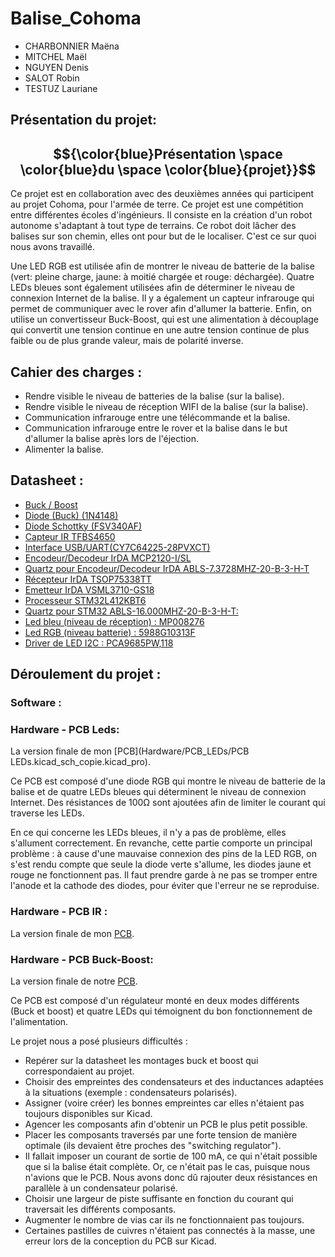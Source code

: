 # Balise_Cohoma 

* CHARBONNIER Maëna
* MITCHEL Maël
* NGUYEN Denis
* SALOT Robin
* TESTUZ Lauriane

## Présentation du projet:

## $${\color{blue}Présentation \space \color{blue}du \space \color{blue}{projet}}$$


   Ce projet est en collaboration avec des deuxièmes années qui participent au projet Cohoma, pour l'armée de terre. Ce projet
  est une compétition entre différentes écoles d'ingénieurs. Il consiste en la création d'un robot autonome s'adaptant à tout type de terrains. Ce robot doit lâcher des balises sur son chemin, elles ont pour but de le localiser. C'est ce sur quoi nous avons travaillé. 
   
   Une LED RGB est utilisée afin de montrer le niveau de batterie de la balise (vert: pleine charge, jaune: à moitié chargée et rouge: déchargée). Quatre LEDs bleues sont également utilisées afin de déterminer le niveau de connexion Internet de la balise. Il y a également un capteur infrarouge qui permet de communiquer avec le rover afin d'allumer la batterie. Enfin, on utilise un convertisseur Buck-Boost, qui est une alimentation à découplage qui convertit une tension continue en une autre tension continue de plus faible ou de plus grande valeur, mais de polarité inverse.
   
   
   
## Cahier des charges :

* Rendre visible le niveau de batteries de la balise (sur la balise).
* Rendre visible le niveau de réception WIFI de la balise (sur la balise).
* Communication infrarouge entre une télécommande et la balise.
* Communication infrarouge entre le rover et la balise dans le but d'allumer la balise après lors de l'éjection.
* Alimenter la balise.

## Datasheet :

* [Buck / Boost ](https://www.farnell.com/datasheets/1999134.pdf)
* [Diode (Buck) (1N4148)](https://4donline.ihs.com/images/VipMasterIC/IC/DIOD/DIOD-S-A0001754954/DIOD-S-A0001754954-1.pdf?hkey=6D3A4C79FDBF58556ACFDE234799DDF0)
* [Diode Schottky (FSV340AF)](https://www.mouser.fr/datasheet/2/308/FSV340AF_D-1810142.pdf)
* [Capteur IR TFBS4650](https://www.vishay.com/docs/84672/tfbs4650.pdf)
* [Interface USB/UART(CY7C64225-28PVXCT)](https://www.mouser.fr/datasheet/2/196/CYPR_S_A0003298042_1-3003715.pdf)
* [Encodeur/Decodeur IrDA MCP2120-I/SL ](https://docs.rs-online.com/4edb/0900766b814ada76.pdf)
* [Quartz pour Encodeur/Decodeur IrDA ABLS-7.3728MHZ-20-B-3-H-T ](https://www.mouser.fr/datasheet/2/3/abls-1664338.pdf)
* [Récepteur IrDA TSOP75338TT](https://www.mouser.fr/datasheet/2/427/tsop753-1767096.pdf)
* [Emetteur IrDA VSML3710-GS18](https://www.mouser.fr/datasheet/2/427/vsml3710-1766511.pdf)
* [Processeur STM32L412KBT6](https://www.mouser.fr/datasheet/2/389/stm32l412c8-1851177.pdf)
* [Quartz pour STM32 ABLS-16.000MHZ-20-B-3-H-T:](https://www.mouser.fr/datasheet/2/3/abls-1664338.pdf)
* [Led bleu (niveau de réception) : MP008276]( https://www.farnell.com/datasheets/3497873.pdf)
* [Led RGB (niveau batterie) : 5988G10313F ](https://www.mouser.fr/datasheet/2/109/C18481B-2944388.pdf)
* [Driver de LED I2C : PCA9685PW,118 ]( https://www.mouser.fr/datasheet/2/302/PCA9685-1127478.pdf)

## Déroulement du projet :

### Software :

### Hardware - PCB Leds:

La version finale de mon [PCB](Hardware/PCB_LEDs/PCB LEDs.kicad_sch_copie.kicad_pro).

Ce PCB est composé d'une diode RGB qui montre le niveau de batterie de la balise et de quatre LEDs bleues qui déterminent le niveau de connexion Internet. Des résistances de 100Ω sont ajoutées afin de limiter le courant qui traverse les LEDs. 

En ce qui concerne les LEDs bleues, il n'y a pas de problème, elles s'allument correctement. En revanche, cette partie comporte un principal problème : à cause d'une mauvaise connexion des pins de la LED RGB, on s'est rendu compte que seule la diode verte s'allume, les diodes jaune et rouge ne fonctionnent pas. Il faut prendre garde à ne pas se tromper entre l'anode et la cathode des diodes, pour éviter que l'erreur ne se reproduise. 

### Hardware - PCB IR :

La version finale de mon [PCB](Hardware/PCB_IR/cohoma.kicad_pro).

### Hardware - PCB Buck-Boost:

La version finale de notre [PCB](Hardware/PCB_BuckBoost/pcb_v3/pcb_v3.kicad_pro).

Ce PCB est composé d'un régulateur monté en deux modes différents (Buck et boost) et quatre LEDs qui témoignent du bon fonctionnement de l'alimentation. 

Le projet nous a posé plusieurs difficultés : 
* Repérer sur la datasheet les montages buck et boost qui correspondaient au projet.
* Choisir des empreintes des condensateurs et des inductances adaptées à la situations (exemple : condensateurs polarisés).
* Assigner (voire créer) les bonnes empreintes car elles n'étaient pas toujours disponibles sur Kicad.  
* Agencer les composants afin d'obtenir un PCB le plus petit possible.
* Placer les composants traversés par une forte tension de manière optimale (ils devaient être proches des "switching regulator").
* Il fallait imposer un courant de sortie de 100 mA, ce qui n'était possible que si la balise était complète. Or, ce n'était pas le cas, puisque nous n'avions que le PCB. Nous avons donc dû rajouter deux résistances en parallèle à un condensateur polarisé.
* Choisir une largeur de piste suffisante en fonction du courant qui traversait les différents composants. 
* Augmenter le nombre de vias car ils ne fonctionnaient pas toujours.
* Certaines pastilles de cuivres n'étaient pas connectés à la masse, une erreur lors de la conception du PCB sur Kicad.



